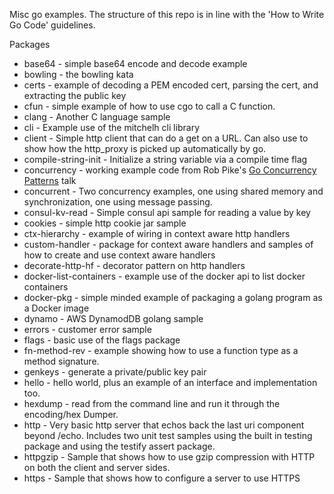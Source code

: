 Misc go examples. The structure of this repo is in line with the 
'How to Write Go Code' guidelines.

Packages

* base64 - simple base64 encode and decode example
* bowling - the bowling kata
* certs - example of decoding a PEM encoded cert, parsing the cert, and extracting the public key
* cfun - simple example of how to use cgo to call a C function.
* clang - Another C language sample
* cli - Example use of the mitchelh cli library
* client - Simple http client that can do a get on a URL. Can also use to show how the http_proxy is picked
up automatically by go.
* compile-string-init - Initialize a string variable via a compile time flag
* concurrency - working example code from Rob Pike's [Go Concurrency Patterns](https://talks.golang.org/2012/concurrency.slide#1) talk
* concurrent - Two concurrency examples, one using shared memory and synchronization, one using message passing.
* consul-kv-read - Simple consul api sample for reading a value by key
* cookies - simple http cookie jar sample
* ctx-hierarchy - example of wiring in context aware http handlers
* custom-handler - package for context aware handlers and samples of how to create and use context aware handlers
* decorate-http-hf - decorator pattern on http handlers
* docker-list-containers - example use of the docker api to list docker containers
* docker-pkg - simple minded example of packaging a golang program as a Docker image
* dynamo - AWS DynamodDB golang sample
* errors - customer error sample
* flags - basic use of the flags package
* fn-method-rev - example showing how to use a function type as a method signature.
* genkeys - generate a private/public key pair
* hello - hello world, plus an example of an interface and implementation too.
* hexdump - read from the command line and run it through the encoding/hex Dumper.
* http - Very basic http server that echos back the last uri component beyond /echo. Includes two unit test
samples using the built in testing package and using the testify assert package.
* httpgzip - Sample that shows how to use gzip compression with HTTP on both the client and server sides.
* https - Sample that shows how to configure a server to use HTTPS



